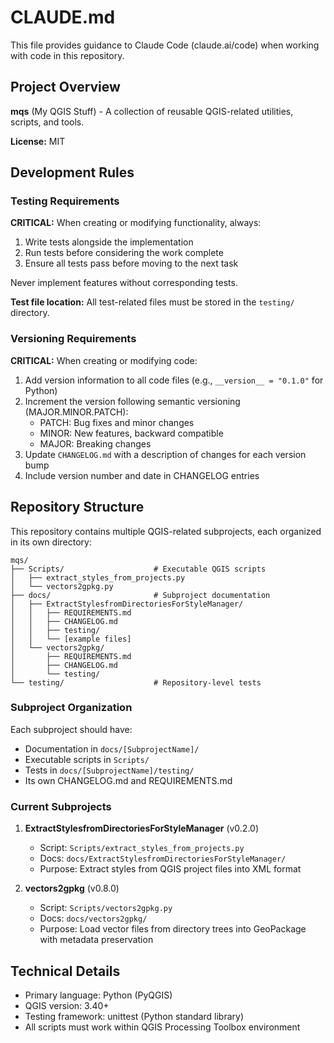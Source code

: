 # CLAUDE.md

This file provides guidance to Claude Code (claude.ai/code) when working with code in this repository.

## Project Overview

**mqs** (My QGIS Stuff) - A collection of reusable QGIS-related utilities, scripts, and tools.

**License:** MIT

## Development Rules

### Testing Requirements

**CRITICAL:** When creating or modifying functionality, always:
1. Write tests alongside the implementation
2. Run tests before considering the work complete
3. Ensure all tests pass before moving to the next task

Never implement features without corresponding tests.

**Test file location:** All test-related files must be stored in the `testing/` directory.

### Versioning Requirements

**CRITICAL:** When creating or modifying code:
1. Add version information to all code files (e.g., `__version__ = "0.1.0"` for Python)
2. Increment the version following semantic versioning (MAJOR.MINOR.PATCH):
   - PATCH: Bug fixes and minor changes
   - MINOR: New features, backward compatible
   - MAJOR: Breaking changes
3. Update `CHANGELOG.md` with a description of changes for each version bump
4. Include version number and date in CHANGELOG entries

## Repository Structure

This repository contains multiple QGIS-related subprojects, each organized in its own directory:

```
mqs/
├── Scripts/                    # Executable QGIS scripts
│   ├── extract_styles_from_projects.py
│   └── vectors2gpkg.py
├── docs/                       # Subproject documentation
│   ├── ExtractStylesfromDirectoriesForStyleManager/
│   │   ├── REQUIREMENTS.md
│   │   ├── CHANGELOG.md
│   │   ├── testing/
│   │   └── [example files]
│   └── vectors2gpkg/
│       ├── REQUIREMENTS.md
│       ├── CHANGELOG.md
│       └── testing/
└── testing/                    # Repository-level tests
```

### Subproject Organization

Each subproject should have:
- Documentation in `docs/[SubprojectName]/`
- Executable scripts in `Scripts/`
- Tests in `docs/[SubprojectName]/testing/`
- Its own CHANGELOG.md and REQUIREMENTS.md

### Current Subprojects

1. **ExtractStylesfromDirectoriesForStyleManager** (v0.2.0)
   - Script: `Scripts/extract_styles_from_projects.py`
   - Docs: `docs/ExtractStylesfromDirectoriesForStyleManager/`
   - Purpose: Extract styles from QGIS project files into XML format

2. **vectors2gpkg** (v0.8.0)
   - Script: `Scripts/vectors2gpkg.py`
   - Docs: `docs/vectors2gpkg/`
   - Purpose: Load vector files from directory trees into GeoPackage with metadata preservation

## Technical Details

- Primary language: Python (PyQGIS)
- QGIS version: 3.40+
- Testing framework: unittest (Python standard library)
- All scripts must work within QGIS Processing Toolbox environment
